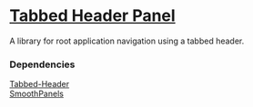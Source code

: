 [Tabbed Header Panel](https://github.com/Andolamin/Private-Enyo-Libraries/tree/master/TabbedHeaderPanel)
=============
A library for root application navigation using a tabbed header.

### Dependencies
[Tabbed-Header](https://github.com/Andolamin/Private-Enyo-Libraries/tree/master/Tabbed-Header)  
[SmoothPanels](https://github.com/MaKleSoft/enyo-smooth-panels)